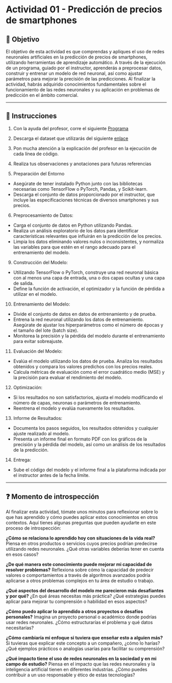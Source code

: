 # **Actividad 01 - Predicción de precios de smartphones**

## 🎯 **Objetivo**
El objetivo de esta actividad es que comprendas y apliques el uso de redes neuronales artificiales en la predicción de precios de smartphones, utilizando herramientas de aprendizaje automático. A través de la ejecución de un programa, guiado por el instructor, aprenderás a preprocesar datos, construir y entrenar un modelo de red neuronal, así como ajustar parámetros para mejorar la precisión de las predicciones. Al finalizar la actividad, habrás adquirido conocimientos fundamentales sobre el funcionamiento de las redes neuronales y su aplicación en problemas de predicción en el ámbito comercial.

---

## 📑 Instrucciones
1.	Con la ayuda del profesor, corre el siguiente [Programa](Actividad_01_Redes_Neuronales_Predicción_de_precios_de_Smartphones.ipynb)

2.	Descarga el dataset que utilizarás del siguiente [enlace](https://www.kaggle.com/datasets/iabhishekofficial/mobile-price-classification/data)

3.	Pon mucha atención a la explicación del profesor en la ejecución de cada línea de código.

4.	Realiza tus observaciones y anotaciones para futuras referencias

5.	Preparación del Entorno
   *	Asegúrate de tener instalado Python junto con las bibliotecas necesarias como TensorFlow o PyTorch, Pandas, y Scikit-learn.
   *	Descarga el conjunto de datos proporcionado por el instructor, que incluye las especificaciones técnicas de diversos smartphones y sus precios.

6.	Preprocesamiento de Datos:
  *	Carga el conjunto de datos en Python utilizando Pandas.
  *	Realiza un análisis exploratorio de los datos para identificar características relevantes que influirán en la predicción de los precios.
  *	Limpia los datos eliminando valores nulos o inconsistentes, y normaliza las variables para que estén en el rango adecuado para el entrenamiento del modelo.

9.	Construcción del Modelo:
  *	Utilizando TensorFlow o PyTorch, construye una red neuronal básica con al menos una capa de entrada, una o dos capas ocultas y una capa de salida.
  *	Define la función de activación, el optimizador y la función de pérdida a utilizar en el modelo.

10.	Entrenamiento del Modelo:
  *	Divide el conjunto de datos en datos de entrenamiento y de prueba.
  *	Entrena la red neuronal utilizando los datos de entrenamiento. Asegúrate de ajustar los hiperparámetros como el número de épocas y el tamaño del lote (batch size).
  *	Monitorea la precisión y la pérdida del modelo durante el entrenamiento para evitar sobreajuste.

11.	Evaluación del Modelo:
  *	Evalúa el modelo utilizando los datos de prueba. Analiza los resultados obtenidos y compara los valores predichos con los precios reales.
  *	Calcula métricas de evaluación como el error cuadrático medio (MSE) y la precisión para evaluar el rendimiento del modelo.

12.	Optimización:
  *	Si los resultados no son satisfactorios, ajusta el modelo modificando el número de capas, neuronas o parámetros de entrenamiento.
  *	Reentrena el modelo y evalúa nuevamente los resultados.

13.	Informe de Resultados:
  *	Documenta los pasos seguidos, los resultados obtenidos y cualquier ajuste realizado al modelo.
  *	Presenta un informe final en formato PDF con los gráficos de la precisión y la pérdida del modelo, así como un análisis de los resultados de la predicción.

14.	Entrega:
  *	Sube el código del modelo y el informe final a la plataforma indicada por el instructor antes de la fecha límite.

---

## ❓ **Momento de introspección**

Al finalizar esta actividad, tómate unos minutos para reflexionar sobre lo que has aprendido y cómo puedes aplicar estos conocimientos en otros contextos. Aquí tienes algunas preguntas que pueden ayudarte en este proceso de introspección:

**¿Cómo se relaciona lo aprendido hoy con situaciones de la vida real?**
Piensa en otros productos o servicios cuyos precios podrían predecirse utilizando redes neuronales. ¿Qué otras variables deberías tener en cuenta en esos casos?

**¿De qué manera este conocimiento puede mejorar mi capacidad de resolver problemas?**
Reflexiona sobre cómo la capacidad de predecir valores o comportamientos a través de algoritmos avanzados podría aplicarse a otros problemas complejos en tu área de estudio o trabajo.

**¿Qué aspectos del desarrollo del modelo me parecieron más desafiantes y por qué?**
¿En qué áreas necesitas más práctica? ¿Qué estrategias puedes aplicar para mejorar tu comprensión o habilidad en esos aspectos?

**¿Cómo puedo aplicar lo aprendido a otros proyectos o desafíos personales?**
Imagina un proyecto personal o académico donde podrías usar redes neuronales. ¿Cómo estructurarías el problema y qué datos necesitarías?

**¿Cómo cambiaría mi enfoque si tuviera que enseñar esto a alguien más?**
 Si tuvieras que explicar este concepto a un compañero, ¿cómo lo harías? ¿Qué ejemplos prácticos o analogías usarías para facilitar su comprensión?

**¿Qué impacto tiene el uso de redes neuronales en la sociedad y en mi campo de estudio?**
Piensa en el impacto que las redes neuronales y la inteligencia artificial tienen en diferentes industrias. ¿Cómo puedes contribuir a un uso responsable y ético de estas tecnologías?





